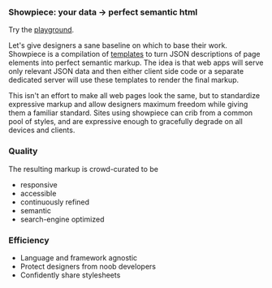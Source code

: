 ### Showpiece: your data → perfect semantic html

Try the [playground](http://begriffs.github.io/showpiece).

Let's give designers a sane baseline on which to base their work.
Showpiece is a compilation of
[templates](https://json-template.googlecode.com/svn/trunk/doc/Introducing-JSON-Template.html)
to turn JSON descriptions of page elements into perfect semantic markup.
The idea is that web apps will serve only relevant JSON data and then
either client side code or a separate dedicated server will use these
templates to render the final markup.

This isn't an effort to make all web pages look the same, but to
standardize expressive markup and allow designers maximum freedom while
giving them a familiar standard. Sites using showpiece can crib from a
common pool of styles, and are expressive enough to gracefully degrade
on all devices and clients.

### Quality

The resulting markup is crowd-curated to be
* responsive
* accessible
* continuously refined
* semantic
* search-engine optimized

### Efficiency

* Language and framework agnostic
* Protect designers from noob developers
* Confidently share stylesheets
